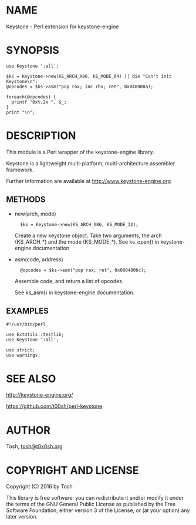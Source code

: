 # NAME

Keystone - Perl extension for keystone-engine

# SYNOPSIS

    use Keystone ':all';

    $ks = Keystone->new(KS_ARCH_X86, KS_MODE_64) || die "Can't init Keystone\n";
    @opcodes = $ks->asm("pop rax; inc rbx; ret", 0x040000a);

    foreach(@opcodes) {
      printf "0x%.2x ", $_;
    }
    print "\n";

# DESCRIPTION

This module is a Perl wrapper of the keystone-engine library.

Keystone is a lightweight multi-platform, multi-architecture assembler framework.

Further information are available at http://www.keystone-engine.org

## METHODS

- new(arch, mode)

        $ks = Keystone->new(KS_ARCH_X86, KS_MODE_32);

    Create a new keystone object.
    Take two arguments, the arch (KS\_ARCH\_\*) and the mode (KS\_MODE\_\*).
    See ks\_open() in keystone-engine documentation

- asm(code, address)

        @opcodes = $ks->asm("pop rax; ret", 0x080480bc);

    Assemble code, and return a list of opcodes.

    See ks\_asm() in keystone-engine documentation.

## EXAMPLES

    #!/usr/bin/perl

    use ExtUtils::testlib;
    use Keystone ':all';

    use strict;
    use warnings;

# SEE ALSO

http://keystone-engine.org/

https://github.com/t00sh/perl-keystone

# AUTHOR

Tosh, <tosh@t0x0sh.org>

# COPYRIGHT AND LICENSE

Copyright (C) 2016 by Tosh

This library is free software: you can redistribute it and/or modify
it under the terms of the GNU General Public License as published by
the Free Software Foundation, either version 3 of the License, or
(at your option) any later version.
